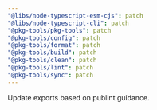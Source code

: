 ```yaml
---
"@libs/node-typescript-esm-cjs": patch
"@libs/node-typescript-cli": patch
"@pkg-tools/pkg-tools": patch
"@pkg-tools/config": patch
"@pkg-tools/format": patch
"@pkg-tools/build": patch
"@pkg-tools/clean": patch
"@pkg-tools/lint": patch
"@pkg-tools/sync": patch
---
```


Update exports based on publint guidance.
